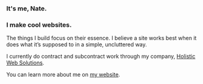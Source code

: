 ### It's me, Nate.
### I make cool websites.

The things I build focus on their essence. I believe a site works best when it does what it’s supposed to in a simple, uncluttered way.

I currently do contract and subcontract work through my company, [Holistic Web Solutions](https://holisticwebsolutions.com).

You can learn more about me on [my website](https://itsnate.dev).

<!--
**its-nate/its-nate** is a ✨ _special_ ✨ repository because its `README.md` (this file) appears on your GitHub profile.

Here are some ideas to get you started:

- 🔭 I’m currently working on ...
- 🌱 I’m currently learning ...
- 👯 I’m looking to collaborate on ...
- 🤔 I’m looking for help with ...
- 💬 Ask me about ...
- 📫 How to reach me: ...
- 😄 Pronouns: ...
- ⚡ Fun fact: ...
-->
